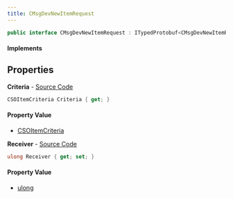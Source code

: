 ```yaml
---
title: CMsgDevNewItemRequest
---
```


```csharp
public interface CMsgDevNewItemRequest : ITypedProtobuf<CMsgDevNewItemRequest>, INativeHandle
```

#### Implements

## Properties

**Criteria** - [Source Code](https://github.com/swiftly-solution/swiftlys2/blob/master/managed/src/SwiftlyS2.Generated/Protobufs/Interfaces/CMsgDevNewItemRequest.cs#L16)

```csharp
CSOItemCriteria Criteria { get; }
```

#### Property Value

- [CSOItemCriteria](/docs/api/shared/protobufdefinitions/csoitemcriteria)

**Receiver** - [Source Code](https://github.com/swiftly-solution/swiftlys2/blob/master/managed/src/SwiftlyS2.Generated/Protobufs/Interfaces/CMsgDevNewItemRequest.cs#L13)

```csharp
ulong Receiver { get; set; }
```

#### Property Value

- [ulong](https://learn.microsoft.com/dotnet/api/system.uint64)

